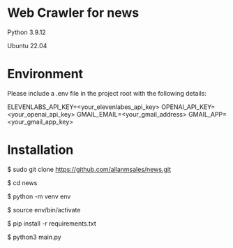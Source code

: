 # Web Crawler for news
Python 3.9.12

Ubuntu 22.04

# Environment

Please include a .env file in the project root with the following details:

ELEVENLABS_API_KEY=<your_elevenlabes_api_key>
OPENAI_API_KEY=<your_openai_api_key>
GMAIL_EMAIL=<your_gmail_address>
GMAIL_APP=<your_gmail_app_key>

# Installation

$ sudo git clone https://github.com/allanmsales/news.git

$ cd news

$ python -m venv env

$ source env/bin/activate

$ pip install -r requirements.txt

$ python3 main.py


